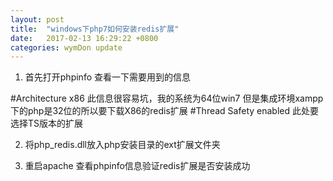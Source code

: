```yaml
---
layout: post
title:  "windows下php7如何安装redis扩展"
date:   2017-02-13 16:29:22 +0800
categories: wymDon update
---
```

1. 首先打开phpinfo 查看一下需要用到的信息

#Architecture 	x86
此信息很容易坑，我的系统为64位win7 但是集成环境xampp下的php是32位的所以要下载X86的redis扩展
#Thread Safety 	enabled
此处要选择TS版本的扩展

2. 将php_redis.dll放入php安装目录的ext扩展文件夹

3. 重启apache 查看phpinfo信息验证redis扩展是否安装成功
